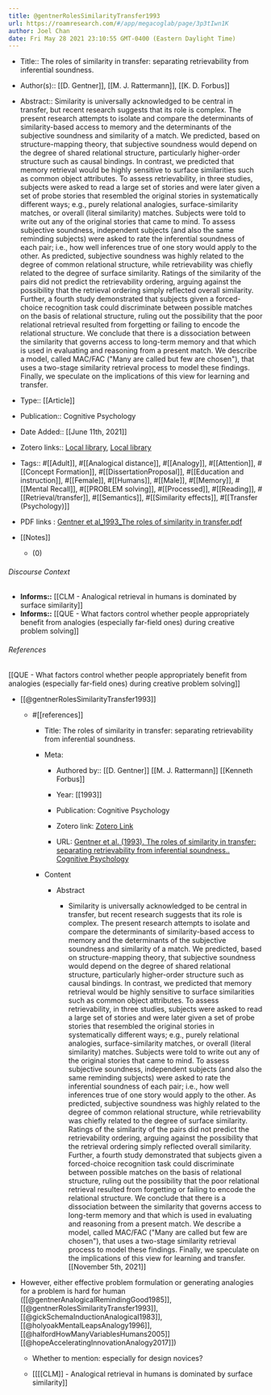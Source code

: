 ```yaml
---
title: @gentnerRolesSimilarityTransfer1993
url: https://roamresearch.com/#/app/megacoglab/page/3p3tIwn1K
author: Joel Chan
date: Fri May 28 2021 23:10:55 GMT-0400 (Eastern Daylight Time)
---
```


- Title:: The roles of similarity in transfer: separating retrievability from inferential soundness.
- Author(s):: [[D. Gentner]], [[M. J. Rattermann]], [[K. D. Forbus]]
- Abstract:: Similarity is universally acknowledged to be central in transfer, but recent research suggests that its role is complex. The present research attempts to isolate and compare the determinants of similarity-based access to memory and the determinants of the subjective soundness and similarity of a match. We predicted, based on structure-mapping theory, that subjective soundness would depend on the degree of shared relational structure, particularly higher-order structure such as causal bindings. In contrast, we predicted that memory retrieval would be highly sensitive to surface similarities such as common object attributes. To assess retrievability, in three studies, subjects were asked to read a large set of stories and were later given a set of probe stories that resembled the original stories in systematically different ways; e.g., purely relational analogies, surface-similarity matches, or overall (literal similarity) matches. Subjects were told to write out any of the original stories that came to mind. To assess subjective soundness, independent subjects (and also the same reminding subjects) were asked to rate the inferential soundness of each pair; i.e., how well inferences true of one story would apply to the other. As predicted, subjective soundness was highly related to the degree of common relational structure, while retrievability was chiefly related to the degree of surface similarity. Ratings of the similarity of the pairs did not predict the retrievability ordering, arguing against the possibility that the retrieval ordering simply reflected overall similarity. Further, a fourth study demonstrated that subjects given a forced-choice recognition task could discriminate between possible matches on the basis of relational structure, ruling out the possibility that the poor relational retrieval resulted from forgetting or failing to encode the relational structure. We conclude that there is a dissociation between the similarity that governs access to long-term memory and that which is used in evaluating and reasoning from a present match. We describe a model, called MAC/FAC ("Many are called but few are chosen"), that uses a two-stage similarity retrieval process to model these findings. Finally, we speculate on the implications of this view for learning and transfer.
- Type:: [[Article]]
- Publication:: Cognitive Psychology
- Date Added:: [[June 11th, 2021]]
- Zotero links:: [Local library](zotero://select/groups/2451508/items/L4KELZ4L), [Local library](https://www.zotero.org/groups/2451508/items/L4KELZ4L)
- Tags:: #[[Adult]], #[[Analogical distance]], #[[Analogy]], #[[Attention]], #[[Concept Formation]], #[[DissertationProposal]], #[[Education and instruction]], #[[Female]], #[[Humans]], #[[Male]], #[[Memory]], #[[Mental Recall]], #[[PROBLEM solving]], #[[Processed]], #[[Reading]], #[[Retrieval/transfer]], #[[Semantics]], #[[Similarity effects]], #[[Transfer (Psychology)]]
- PDF links : [Gentner et al_1993_The roles of similarity in transfer.pdf](zotero://open-pdf/groups/2451508/items/Y2SPSLPX)
- [[Notes]]

    - (0)

###### Discourse Context

- **Informs::** [[CLM - Analogical retrieval in humans is dominated by surface similarity]]
- **Informs::** [[QUE - What factors control whether people appropriately benefit from analogies (especially far-field ones) during creative problem solving]]

###### References

[[QUE - What factors control whether people appropriately benefit from analogies (especially far-field ones) during creative problem solving]]

- [[@gentnerRolesSimilarityTransfer1993]]

    - #[[references]]

        - Title: The roles of similarity in transfer: separating retrievability from inferential soundness.

        - Meta:

            - Authored by:: [[D. Gentner]] [[M. J. Rattermann]] [[Kenneth Forbus]]

            - Year: [[1993]]

            - Publication: Cognitive Psychology

            - Zotero link: [Zotero Link](zotero://select/items/1_ZXEXSME3)

            - URL: [Gentner et al. (1993). The roles of similarity in transfer: separating retrievability from inferential soundness.. Cognitive Psychology](undefined)

        - Content

            - Abstract

                - Similarity is universally acknowledged to be central in transfer, but recent research suggests that its role is complex. The present research attempts to isolate and compare the determinants of similarity-based access to memory and the determinants of the subjective soundness and similarity of a match. We predicted, based on structure-mapping theory, that subjective soundness would depend on the degree of shared relational structure, particularly higher-order structure such as causal bindings. In contrast, we predicted that memory retrieval would be highly sensitive to surface similarities such as common object attributes. To assess retrievability, in three studies, subjects were asked to read a large set of stories and were later given a set of probe stories that resembled the original stories in systematically different ways; e.g., purely relational analogies, surface-similarity matches, or overall (literal similarity) matches. Subjects were told to write out any of the original stories that came to mind. To assess subjective soundness, independent subjects (and also the same reminding subjects) were asked to rate the inferential soundness of each pair; i.e., how well inferences true of one story would apply to the other. As predicted, subjective soundness was highly related to the degree of common relational structure, while retrievability was chiefly related to the degree of surface similarity. Ratings of the similarity of the pairs did not predict the retrievability ordering, arguing against the possibility that the retrieval ordering simply reflected overall similarity. Further, a fourth study demonstrated that subjects given a forced-choice recognition task could discriminate between possible matches on the basis of relational structure, ruling out the possibility that the poor relational retrieval resulted from forgetting or failing to encode the relational structure. We conclude that there is a dissociation between the similarity that governs access to long-term memory and that which is used in evaluating and reasoning from a present match. We describe a model, called MAC/FAC ("Many are called but few are chosen"), that uses a two-stage similarity retrieval process to model these findings. Finally, we speculate on the implications of this view for learning and transfer.
[[November 5th, 2021]]

- However, either effective problem formulation or generating analogies for a problem is hard for human ([[@gentnerAnalogicalRemindingGood1985]], [[@gentnerRolesSimilarityTransfer1993]], [[@gickSchemaInductionAnalogical1983]], [[@holyoakMentalLeapsAnalogy1996]], [[@halfordHowManyVariablesHumans2005]][[@hopeAcceleratingInnovationAnalogy2017]])

    - Whether to mention: especially for design novices?

    - [[[[CLM]] - Analogical retrieval in humans is dominated by surface similarity]]
